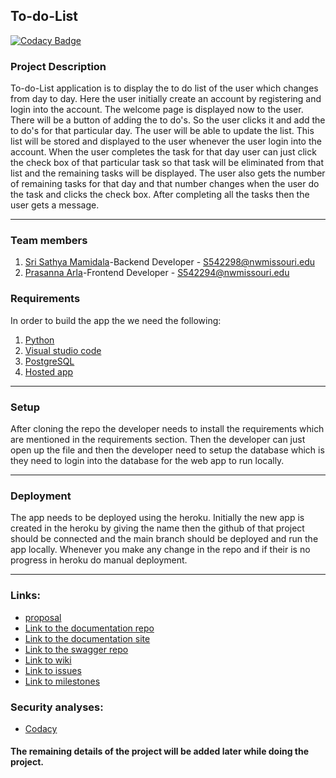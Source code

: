 ## To-do-List

[![Codacy Badge](https://app.codacy.com/project/badge/Grade/68cbd7b480c047fcb377576670c551bd)](https://www.codacy.com/gh/srisathyamamidala/To-do-List/dashboard?utm_source=github.com&amp;utm_medium=referral&amp;utm_content=srisathyamamidala/To-do-List&amp;utm_campaign=Badge_Grade)

### Project Description

To-do-List application is to display the to do list of the user which changes from day to day. Here the user initially create an account by registering and login into the account. The welcome page is displayed now to the user. There will be a button of adding the to do's. So the user clicks it and add the to do's for that particular day. The user will be able to update the list. This list will be stored and displayed to the user whenever the user login into the account. When the user completes the task for that day user can just click the check box of that particular task so that task will be eliminated from that list and the remaining tasks will be displayed. The user also gets the number of remaining tasks for that day and that number changes when the user do the task and clicks the check box. After completing all the tasks then the user gets a message. 

---

### Team members 

1. [Sri Sathya Mamidala](https://github.com/srisathyamamidala)-Backend Developer  -  S542298@nwmissouri.edu
2. [Prasanna Arla](https://github.com/prasannaarla)-Frontend Developer  -  S542294@nwmissouri.edu

### Requirements

In order to build the app the we need the following:

1. [Python](https://www.python.org/downloads/)
2. [Visual studio code](https://visualstudio.microsoft.com/)
3. [PostgreSQL](https://www.postgresql.org/download/)
4. [Hosted app](https://srisathyamamidala.github.io/to-do-list-doc/)

---

### Setup

After cloning the repo the developer needs to install the requirements which are mentioned in the requirements section. Then the developer can just open up the file and then the developer need to setup the database which is they need to login into the database for the web app to run locally.

---

### Deployment

The app needs to be deployed using the heroku. Initially the new app is created in the heroku by giving the name then the github of that project should be connected and the main branch should be deployed and run the app locally. Whenever you make any change in the repo and if their is no progress in heroku do  manual deployment.

---

### Links: 

* [proposal](https://github.com/srisathyamamidala/GDP2-proposal)
* [Link to the documentation repo](https://github.com/srisathyamamidala/to-do-list-doc)
* [Link to the documentation site](https://srisathyamamidala.github.io/to-do-list-doc/)
* [Link to the swagger repo](https://github.com/srisathyamamidala/swagger-to-do-list)
* [Link to wiki](https://github.com/srisathyamamidala/To-do-List/wiki)
* [Link to issues](https://github.com/srisathyamamidala/To-do-List/issues)
* [Link to milestones](https://github.com/srisathyamamidala/To-do-List/milestones)

### Security analyses:

* [Codacy](https://app.codacy.com/gh/srisathyamamidala/To-do-List/dashboard)



#### The remaining details of the project will be added later while doing the project.




